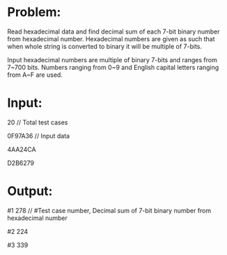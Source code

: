 # Problem:
Read hexadecimal data and find decimal sum of each 7-bit binary number from hexadecimal number. Hexadecimal numbers are given as such that when whole string is converted to binary it will be multiple of 7-bits.

Input hexadecimal numbers are multiple of binary 7-bits and ranges from 7~700 bits.
Numbers ranging from 0~9 and English capital letters ranging from A~F are used.



# Input:

20 // Total test cases

0F97A36   // Input data

4AA24CA

D2B6279



# Output:
#1 278    // #Test case number, Decimal sum of 7-bit binary number from hexadecimal number

#2 224

#3 339
